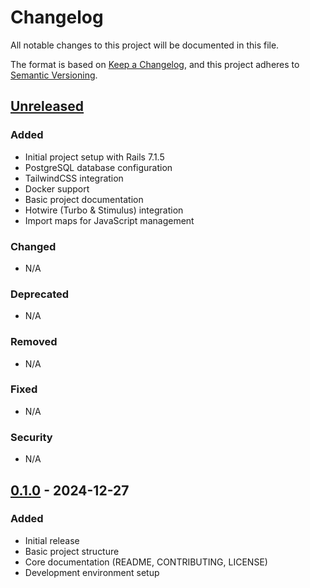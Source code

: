 # Changelog

All notable changes to this project will be documented in this file.

The format is based on [Keep a Changelog](https://keepachangelog.com/en/1.0.0/),
and this project adheres to [Semantic Versioning](https://semver.org/spec/v2.0.0.html).

## [Unreleased]

### Added
- Initial project setup with Rails 7.1.5
- PostgreSQL database configuration
- TailwindCSS integration
- Docker support
- Basic project documentation
- Hotwire (Turbo & Stimulus) integration
- Import maps for JavaScript management

### Changed
- N/A

### Deprecated
- N/A

### Removed
- N/A

### Fixed
- N/A

### Security
- N/A

## [0.1.0] - 2024-12-27
### Added
- Initial release
- Basic project structure
- Core documentation (README, CONTRIBUTING, LICENSE)
- Development environment setup

[Unreleased]: https://github.com/leefaus/fluxuate/compare/v0.1.0...release
[0.1.0]: https://github.com/leefaus/fluxuate/releases/tag/v0.1.0
